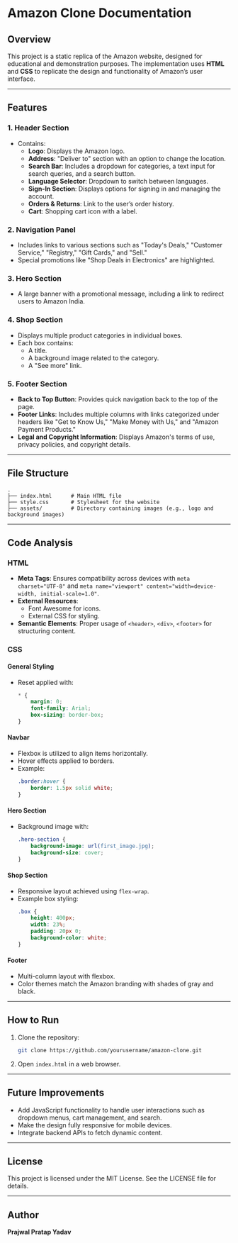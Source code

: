 # Amazon Clone Documentation

## Overview
This project is a static replica of the Amazon website, designed for educational and demonstration purposes. The implementation uses **HTML** and **CSS** to replicate the design and functionality of Amazon’s user interface.

---

## Features

### 1. Header Section
- Contains:
  - **Logo**: Displays the Amazon logo.
  - **Address**: "Deliver to" section with an option to change the location.
  - **Search Bar**: Includes a dropdown for categories, a text input for search queries, and a search button.
  - **Language Selector**: Dropdown to switch between languages.
  - **Sign-In Section**: Displays options for signing in and managing the account.
  - **Orders & Returns**: Link to the user’s order history.
  - **Cart**: Shopping cart icon with a label.

### 2. Navigation Panel
- Includes links to various sections such as "Today's Deals," "Customer Service," "Registry," "Gift Cards," and "Sell."
- Special promotions like "Shop Deals in Electronics" are highlighted.

### 3. Hero Section
- A large banner with a promotional message, including a link to redirect users to Amazon India.

### 4. Shop Section
- Displays multiple product categories in individual boxes.
- Each box contains:
  - A title.
  - A background image related to the category.
  - A "See more" link.

### 5. Footer Section
- **Back to Top Button**: Provides quick navigation back to the top of the page.
- **Footer Links**: Includes multiple columns with links categorized under headers like "Get to Know Us," "Make Money with Us," and "Amazon Payment Products."
- **Legal and Copyright Information**: Displays Amazon's terms of use, privacy policies, and copyright details.

---

## File Structure
```
.
├── index.html      # Main HTML file
├── style.css       # Stylesheet for the website
├── assets/         # Directory containing images (e.g., logo and background images)
```

---

## Code Analysis

### HTML
- **Meta Tags**: Ensures compatibility across devices with `meta charset="UTF-8"` and `meta name="viewport" content="width=device-width, initial-scale=1.0"`.
- **External Resources**:
  - Font Awesome for icons.
  - External CSS for styling.
- **Semantic Elements**: Proper usage of `<header>`, `<div>`, `<footer>` for structuring content.

### CSS
#### General Styling
- Reset applied with:
  ```css
  * {
      margin: 0;
      font-family: Arial;
      box-sizing: border-box;
  }
  ```

#### Navbar
- Flexbox is utilized to align items horizontally.
- Hover effects applied to borders.
- Example:
  ```css
  .border:hover {
      border: 1.5px solid white;
  }
  ```

#### Hero Section
- Background image with:
  ```css
  .hero-section {
      background-image: url(first_image.jpg);
      background-size: cover;
  }
  ```

#### Shop Section
- Responsive layout achieved using `flex-wrap`.
- Example box styling:
  ```css
  .box {
      height: 400px;
      width: 23%;
      padding: 20px 0;
      background-color: white;
  }
  ```

#### Footer
- Multi-column layout with flexbox.
- Color themes match the Amazon branding with shades of gray and black.

---

## How to Run
1. Clone the repository:
   ```bash
   git clone https://github.com/yourusername/amazon-clone.git
   ```
2. Open `index.html` in a web browser.

---

## Future Improvements
- Add JavaScript functionality to handle user interactions such as dropdown menus, cart management, and search.
- Make the design fully responsive for mobile devices.
- Integrate backend APIs to fetch dynamic content.

---

## License
This project is licensed under the MIT License. See the LICENSE file for details.

---

## Author
**Prajwal Pratap Yadav**

